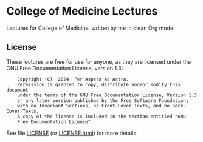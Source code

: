 # College of Medicine Lectures
Lectures for College of Medicine, written by me in clean Org mode.

## License
These lectures are free for use for anyone, as they are licensed under the GNU Free Documentation License, version 1.3:

```
    Copyright (C)  2024  Per Aspera Ad Astra.
    Permission is granted to copy, distribute and/or modify this document
    under the terms of the GNU Free Documentation License, Version 1.3
    or any later version published by the Free Software Foundation;
    with no Invariant Sections, no Front-Cover Texts, and no Back-Cover Texts.
    A copy of the license is included in the section entitled "GNU
    Free Documentation License".

```

See file [LICENSE](./LICENSE) (or [LICENSE.html](./LICENSE.md)) for more details.


